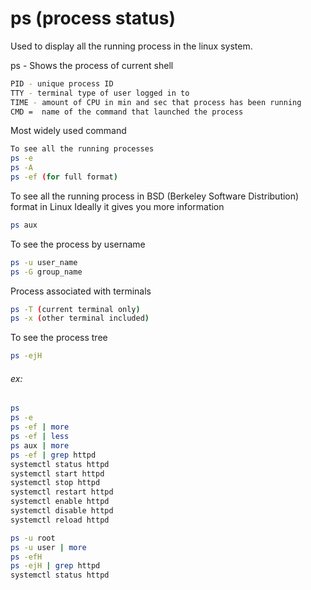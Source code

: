 # ps (process status)

Used to display all the running process in the linux system.

ps - Shows the process of current shell
```bash
PID - unique process ID
TTY - terminal type of user logged in to
TIME - amount of CPU in min and sec that process has been running
CMD =  name of the command that launched the process
```

Most widely used command
```bash
To see all the running processes
ps -e 
ps -A
ps -ef (for full format)
```

To see all the running process in BSD (Berkeley Software Distribution) format in Linux
Ideally it gives you more information
```bash
ps aux
```

To see the process by username
```bash
ps -u user_name
ps -G group_name
```

Process associated with terminals
```bash
ps -T (current terminal only)
ps -x (other terminal included)
```
To see the process tree
```bash
ps -ejH 
```
###### ex:
```bash
ps
ps -e
ps -ef | more
ps -ef | less
ps aux | more
ps -ef | grep httpd
systemctl status httpd
systemctl start httpd
systemctl stop httpd
systemctl restart httpd
systemctl enable httpd
systemctl disable httpd
systemctl reload httpd
```
```bash
ps -u root
ps -u user | more
ps -efH
ps -ejH | grep httpd
systemctl status httpd
```

